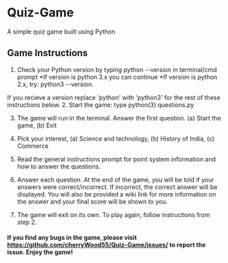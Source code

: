 # Quiz-Game
A simple quiz game built using Python

## Game Instructions
1. Check your Python version by typing python --version in terminal/cmd prompt
  *If version is python 3.x you can continue
  *If version is python 2.x, try: python3 --version.
  
  If you recieve a version replace 'python' with 'python3' for the rest of these instructions below.
2. Start the game: type python(3) questions.py

3. The game will run in the terminal. Answer the first question. (a) Start the game, (b) Exit

4. Pick your interest, (a) Science and technology, (b) History of India, (c) Commerce

5. Read the general instructions prompt for point system information and how to answer the questions.

6. Answer each question. At the end of the game, you will be told if your answers were correct/incorrect. If incorrect, the correct answer will be displayed. You will also be provided a wiki link for more information on the answer and your final score will be shown to you.

7. The game will exit on its own. To play again, follow instructions from step 2.

#### If you find any bugs in the game, please visit https://github.com/cherryWood55/Quiz-Game/issues/ to report the issue. Enjoy the game!
